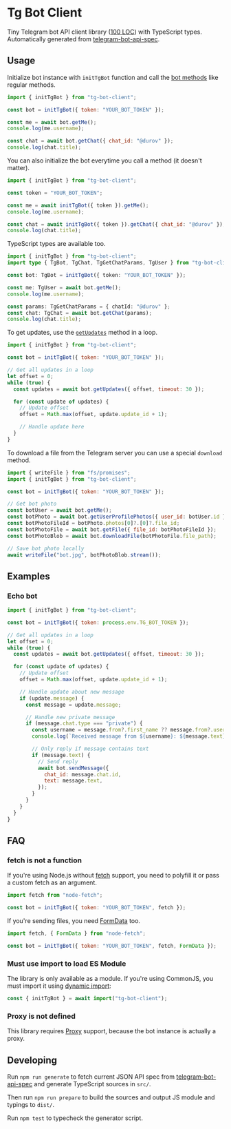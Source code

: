 # Tg Bot Client

Tiny Telegram bot API client library ([100 LOC](https://bundlephobia.com/package/tg-bot-client)) with TypeScript types.
Automatically generated from [telegram-bot-api-spec](https://github.com/PaulSonOfLars/telegram-bot-api-spec).

## Usage

Initialize bot instance with `initTgBot` function and call the [bot methods](https://core.telegram.org/bots/api#available-methods) like regular methods.

```js
import { initTgBot } from "tg-bot-client";

const bot = initTgBot({ token: "YOUR_BOT_TOKEN" });

const me = await bot.getMe();
console.log(me.username);

const chat = await bot.getChat({ chat_id: "@durov" });
console.log(chat.title);
```

You can also initialize the bot everytime you call a method (it doesn't matter).

```js
import { initTgBot } from "tg-bot-client";

const token = "YOUR_BOT_TOKEN";

const me = await initTgBot({ token }).getMe();
console.log(me.username);

const chat = await initTgBot({ token }).getChat({ chat_id: "@durov" });
console.log(chat.title);
```

TypeScript types are available too.

```ts
import { initTgBot } from "tg-bot-client";
import type { TgBot, TgChat, TgGetChatParams, TgUser } from "tg-bot-client";

const bot: TgBot = initTgBot({ token: "YOUR_BOT_TOKEN" });

const me: TgUser = await bot.getMe();
console.log(me.username);

const params: TgGetChatParams = { chatId: "@durov" };
const chat: TgChat = await bot.getChat(params);
console.log(chat.title);
```

To get updates, use the [`getUpdates`](https://core.telegram.org/bots/api#getupdates) method in a loop.

```js
import { initTgBot } from "tg-bot-client";

const bot = initTgBot({ token: "YOUR_BOT_TOKEN" });

// Get all updates in a loop
let offset = 0;
while (true) {
  const updates = await bot.getUpdates({ offset, timeout: 30 });

  for (const update of updates) {
    // Update offset
    offset = Math.max(offset, update.update_id + 1);

    // Handle update here
  }
}
```

To download a file from the Telegram server you can use a special `download` method.

```js
import { writeFile } from "fs/promises";
import { initTgBot } from "tg-bot-client";

const bot = initTgBot({ token: "YOUR_BOT_TOKEN" });

// Get bot photo
const botUser = await bot.getMe();
const botPhoto = await bot.getUserProfilePhotos({ user_id: botUser.id });
const botPhotoFileId = botPhoto.photos[0]?.[0]?.file_id;
const botPhotoFile = await bot.getFile({ file_id: botPhotoFileId });
const botPhotoBlob = await bot.downloadFile(botPhotoFile.file_path);

// Save bot photo locally
await writeFile("bot.jpg", botPhotoBlob.stream());
```

## Examples

### Echo bot

```js
import { initTgBot } from "tg-bot-client";

const bot = initTgBot({ token: process.env.TG_BOT_TOKEN });

// Get all updates in a loop
let offset = 0;
while (true) {
  const updates = await bot.getUpdates({ offset, timeout: 30 });

  for (const update of updates) {
    // Update offset
    offset = Math.max(offset, update.update_id + 1);

    // Handle update about new message
    if (update.message) {
      const message = update.message;

      // Handle new private message
      if (message.chat.type === "private") {
        const username = message.from?.first_name ?? message.from?.username;
        console.log(`Received message from ${username}: ${message.text}`);

        // Only reply if message contains text
        if (message.text) {
          // Send reply
          await bot.sendMessage({
            chat_id: message.chat.id,
            text: message.text,
          });
        }
      }
    }
  }
}
```

## FAQ

### fetch is not a function

If you're using Node.js without [fetch](https://nodejs.org/dist/latest/docs/api/globals.html#fetch) support, you need to polyfill it or pass a custom fetch as an argument.

```js
import fetch from "node-fetch";

const bot = initTgBot({ token: "YOUR_BOT_TOKEN", fetch });
```

If you're sending files, you need [FormData](https://nodejs.org/dist/latest/docs/api/globals.html#class-formdata) too.

```js
import fetch, { FormData } from "node-fetch";

const bot = initTgBot({ token: "YOUR_BOT_TOKEN", fetch, FormData });
```

### Must use import to load ES Module

The library is only available as a module. If you're using CommonJS, you must import it using [dynamic import](https://nodejs.org/dist/latest/docs/api/esm.html#import-expressions):

```js
const { initTgBot } = await import("tg-bot-client");
```

### Proxy is not defined

This library requires [Proxy](https://developer.mozilla.org/en-US/docs/Web/JavaScript/Reference/Global_Objects/Proxy) support, because the bot instance is actually a proxy.

## Developing

Run `npm run generate` to fetch current JSON API spec from [telegram-bot-api-spec](https://github.com/PaulSonOfLars/telegram-bot-api-spec) and generate TypeScript sources in `src/`.

Then run `npm run prepare` to build the sources and output JS module and typings to `dist/`.

Run `npm test` to typecheck the generator script.
